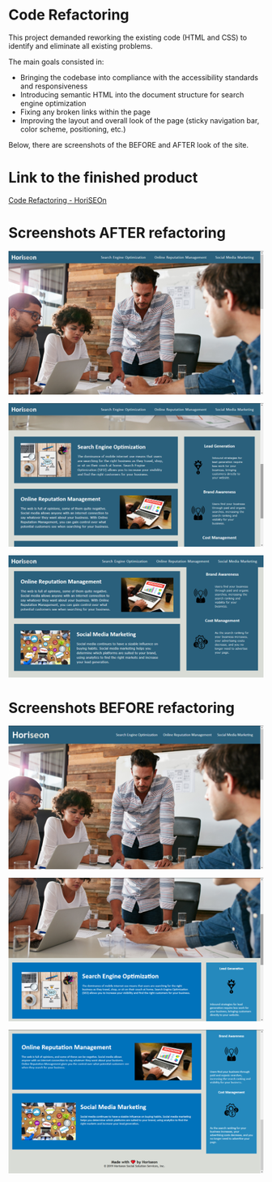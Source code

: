 # Code Refactoring

This project demanded reworking the existing code (HTML and CSS) to identify and eliminate all existing problems.

The main goals consisted in: 
- Bringing the codebase into compliance with the accessibility standards and responsiveness
- Introducing semantic HTML into the document structure for search engine optimization
- Fixing any broken links within the page
- Improving the layout and overall look of the page (sticky navigation bar, color scheme, positioning, etc.)

Below, there are screenshots of the BEFORE and AFTER look of the site. 

# Link to the finished product

[Code Refactoring - HoriSEOn](https://bohdicave.github.io/Code_Refactor)

# Screenshots AFTER refactoring

![HoriSEOn - Refactored #1](./assets/images/horiseon-refactored-0.png)

![HoriSEOn - Refactored #2](./assets/images/horiseon-refactored-1.png)

![HoriSEOn - Refactored #3](./assets/images/horiseon-refactored-2.png)

# Screenshots BEFORE refactoring

![HoriSEOn - Broken #1](./assets/images/horiseon-initial-0.png)

![HoriSEOn - Broken #2](./assets/images/horiseon-initial2.png)

![HoriSEOn - Broken #3](./assets/images/horiseon-initial.png)
